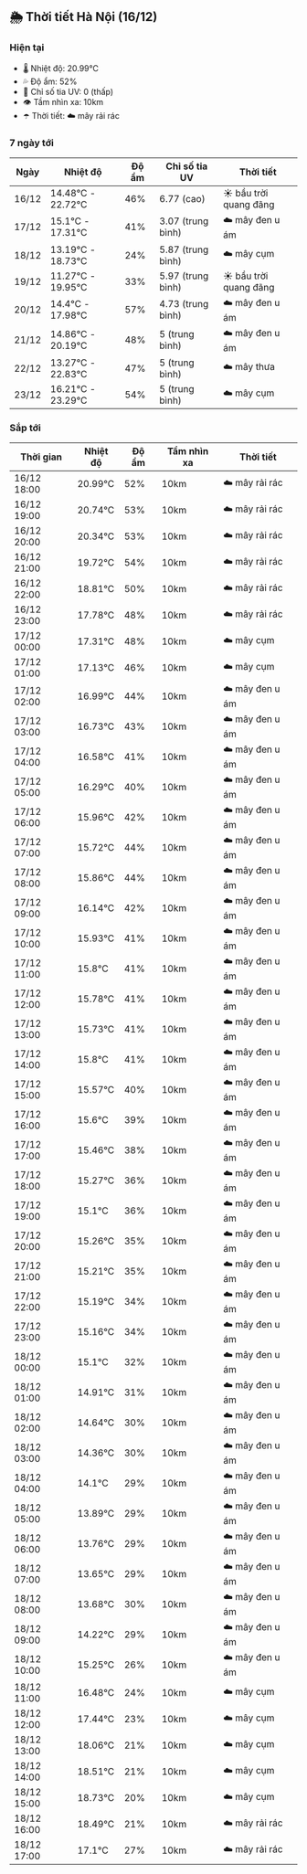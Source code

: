 ## 🌦️ Thời tiết Hà Nội (16/12)

### Hiện tại

- 🌡️ Nhiệt độ: 20.99℃
- 💦 Độ ẩm: 52%
- 🌟 Chỉ số tia UV: 0 (thấp)
- 👁️ Tầm nhìn xa: 10km
- ☂️ Thời tiết: ☁️ mây rải rác

### 7 ngày tới

| Ngày | Nhiệt độ | Độ ẩm | Chỉ số tia UV | Thời tiết |
| --- | --- | --- | --- | --- |
| 16/12 | 14.48℃ - 22.72℃ | 46% | 6.77 (cao) | ☀️ bầu trời quang đãng |
| 17/12 | 15.1℃ - 17.31℃ | 41% | 3.07 (trung bình) | ☁️ mây đen u ám |
| 18/12 | 13.19℃ - 18.73℃ | 24% | 5.87 (trung bình) | ☁️ mây cụm |
| 19/12 | 11.27℃ - 19.95℃ | 33% | 5.97 (trung bình) | ☀️ bầu trời quang đãng |
| 20/12 | 14.4℃ - 17.98℃ | 57% | 4.73 (trung bình) | ☁️ mây đen u ám |
| 21/12 | 14.86℃ - 20.19℃ | 48% | 5 (trung bình) | ☁️ mây đen u ám |
| 22/12 | 13.27℃ - 22.83℃ | 47% | 5 (trung bình) | ☁️ mây thưa |
| 23/12 | 16.21℃ - 23.29℃ | 54% | 5 (trung bình) | ☁️ mây cụm |

### Sắp tới

| Thời gian | Nhiệt độ | Độ ẩm | Tầm nhìn xa | Thời tiết |
| --- | --- | --- | --- | --- |
| 16/12 18:00 | 20.99℃ | 52% | 10km | ☁️ mây rải rác |
| 16/12 19:00 | 20.74℃ | 53% | 10km | ☁️ mây rải rác |
| 16/12 20:00 | 20.34℃ | 53% | 10km | ☁️ mây rải rác |
| 16/12 21:00 | 19.72℃ | 54% | 10km | ☁️ mây rải rác |
| 16/12 22:00 | 18.81℃ | 50% | 10km | ☁️ mây rải rác |
| 16/12 23:00 | 17.78℃ | 48% | 10km | ☁️ mây rải rác |
| 17/12 00:00 | 17.31℃ | 48% | 10km | ☁️ mây cụm |
| 17/12 01:00 | 17.13℃ | 46% | 10km | ☁️ mây cụm |
| 17/12 02:00 | 16.99℃ | 44% | 10km | ☁️ mây đen u ám |
| 17/12 03:00 | 16.73℃ | 43% | 10km | ☁️ mây đen u ám |
| 17/12 04:00 | 16.58℃ | 41% | 10km | ☁️ mây đen u ám |
| 17/12 05:00 | 16.29℃ | 40% | 10km | ☁️ mây đen u ám |
| 17/12 06:00 | 15.96℃ | 42% | 10km | ☁️ mây đen u ám |
| 17/12 07:00 | 15.72℃ | 44% | 10km | ☁️ mây đen u ám |
| 17/12 08:00 | 15.86℃ | 44% | 10km | ☁️ mây đen u ám |
| 17/12 09:00 | 16.14℃ | 42% | 10km | ☁️ mây đen u ám |
| 17/12 10:00 | 15.93℃ | 41% | 10km | ☁️ mây đen u ám |
| 17/12 11:00 | 15.8℃ | 41% | 10km | ☁️ mây đen u ám |
| 17/12 12:00 | 15.78℃ | 41% | 10km | ☁️ mây đen u ám |
| 17/12 13:00 | 15.73℃ | 41% | 10km | ☁️ mây đen u ám |
| 17/12 14:00 | 15.8℃ | 41% | 10km | ☁️ mây đen u ám |
| 17/12 15:00 | 15.57℃ | 40% | 10km | ☁️ mây đen u ám |
| 17/12 16:00 | 15.6℃ | 39% | 10km | ☁️ mây đen u ám |
| 17/12 17:00 | 15.46℃ | 38% | 10km | ☁️ mây đen u ám |
| 17/12 18:00 | 15.27℃ | 36% | 10km | ☁️ mây đen u ám |
| 17/12 19:00 | 15.1℃ | 36% | 10km | ☁️ mây đen u ám |
| 17/12 20:00 | 15.26℃ | 35% | 10km | ☁️ mây đen u ám |
| 17/12 21:00 | 15.21℃ | 35% | 10km | ☁️ mây đen u ám |
| 17/12 22:00 | 15.19℃ | 34% | 10km | ☁️ mây đen u ám |
| 17/12 23:00 | 15.16℃ | 34% | 10km | ☁️ mây đen u ám |
| 18/12 00:00 | 15.1℃ | 32% | 10km | ☁️ mây đen u ám |
| 18/12 01:00 | 14.91℃ | 31% | 10km | ☁️ mây đen u ám |
| 18/12 02:00 | 14.64℃ | 30% | 10km | ☁️ mây đen u ám |
| 18/12 03:00 | 14.36℃ | 30% | 10km | ☁️ mây đen u ám |
| 18/12 04:00 | 14.1℃ | 29% | 10km | ☁️ mây đen u ám |
| 18/12 05:00 | 13.89℃ | 29% | 10km | ☁️ mây đen u ám |
| 18/12 06:00 | 13.76℃ | 29% | 10km | ☁️ mây đen u ám |
| 18/12 07:00 | 13.65℃ | 29% | 10km | ☁️ mây đen u ám |
| 18/12 08:00 | 13.68℃ | 30% | 10km | ☁️ mây đen u ám |
| 18/12 09:00 | 14.22℃ | 29% | 10km | ☁️ mây đen u ám |
| 18/12 10:00 | 15.25℃ | 26% | 10km | ☁️ mây đen u ám |
| 18/12 11:00 | 16.48℃ | 24% | 10km | ☁️ mây cụm |
| 18/12 12:00 | 17.44℃ | 23% | 10km | ☁️ mây cụm |
| 18/12 13:00 | 18.06℃ | 21% | 10km | ☁️ mây cụm |
| 18/12 14:00 | 18.51℃ | 21% | 10km | ☁️ mây cụm |
| 18/12 15:00 | 18.73℃ | 20% | 10km | ☁️ mây cụm |
| 18/12 16:00 | 18.49℃ | 21% | 10km | ☁️ mây rải rác |
| 18/12 17:00 | 17.1℃ | 27% | 10km | ☁️ mây rải rác |
